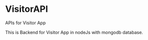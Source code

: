 # VisitorAPI
APIs for Visitor App

This is Backend for Visitor App in nodeJs with mongodb database.
